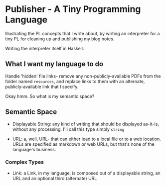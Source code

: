# Publisher - A Tiny Programming Language

Illustrating the PL concepts that I write about, by writing an interpreter for a tiny PL for cleaning up and publishing my blog notes.

Writing the interpreter itself in Haskell.

## What I want my language to do

Handle 'hidden' file links- remove any non-publicly-available PDFs from the folder named `resources`, and replace links to them with an alternate, publicly-available link that I specify.

Okay hmm. So what is my semantic space?

## Semantic Space

- Displayable String: any kind of writing that should be displayed as-it-is, without any processing. I'll call this type simply `string`

- URL: a, well, URL- that can either lead to a local file or to a web location. URLs are specified as markdown or web URLs, but that's none of the language's business.

### Complex Types

- Link: a Link, in my language, is composed out of a displayable string, an URL and an optional third (alternate) URL 